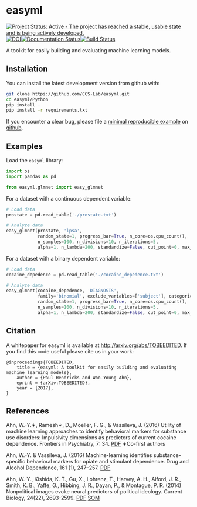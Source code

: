 easyml
======

[![Project Status: Active - The project has reached a stable, usable state and is being actively developed.](http://www.repostatus.org/badges/latest/active.svg)](http://www.repostatus.org/#active)[![DOI](https://zenodo.org/badge/71721801.svg)](https://zenodo.org/badge/latestdoi/71721801)[![Documentation Status](https://readthedocs.org/projects/easyml/badge/?version=latest)](http://easyml.readthedocs.io/en/latest/?badge=latest)[![Build Status](https://travis-ci.org/CCS-Lab/easyml.svg?branch=master)](https://travis-ci.org/CCS-Lab/easyml)

A toolkit for easily building and evaluating machine learning models.

Installation
------------

You can install the latest development version from github with:

```bash
git clone https://github.com/CCS-Lab/easyml.git
cd easyml/Python
pip install .
pip install -r requirements.txt
```

If you encounter a clear bug, please file a [minimal reproducible example](http://stackoverflow.com/questions/5963269/how-to-make-a-great-r-reproducible-example) on [github](https://github.com/CCS-Lab/easyml/issues).

Examples
--------

Load the `easyml` library:

``` python
import os
import pandas as pd

from easyml.glmnet import easy_glmnet
```

For a dataset with a continuous dependent variable:

``` python
# Load data
prostate = pd.read_table('./prostate.txt')

# Analyze data
easy_glmnet(prostate, 'lpsa',
            random_state=1, progress_bar=True, n_core=os.cpu_count(),
            n_samples=100, n_divisions=10, n_iterations=5,
            alpha=1, n_lambda=200, standardize=False, cut_point=0, max_iter=1e6)
```

For a dataset with a binary dependent variable:

``` python
# Load data
cocaine_depedence = pd.read_table('./cocaine_depedence.txt')

# Analyze data
easy_glmnet(cocaine_depedence, 'DIAGNOSIS',
            family='binomial', exclude_variables=['subject'], categorical_variables=['Male'],
            random_state=1, progress_bar=True, n_core=os.cpu_count(),
            n_samples=100, n_divisions=10, n_iterations=5,
            alpha=1, n_lambda=200, standardize=False, cut_point=0, max_iter=1e6)
```

Citation
--------

A whitepaper for easyml is available at http://arxiv.org/abs/TOBEEDITED. If you find this code useful please cite us in your work:

```
@inproceedings{TOBEEDITED,
	title = {easyml: A toolkit for easily building and evaluating machine learning models},
	author = {Paul Hendricks and Woo-Young Ahn},
	eprint = {arXiv:TOBEEDITED},
	year = {2017},
}
```

References
----------

Ahn, W.-Y.∗, Ramesh∗, D., Moeller, F. G., & Vassileva, J. (2016) Utility of machine learning approaches to identify behavioral markers for substance use disorders: Impulsivity dimensions as predictors of current cocaine dependence. Frontiers in Psychiatry, 7: 34. [PDF](https://u.osu.edu/ccsl/files/2015/08/Ahn2016_Frontiers-26g6nye.pdf) ∗Co-first authors

Ahn, W.-Y. & Vassileva, J. (2016) Machine-learning identifies substance-specific behavioral markers for opiate and stimulant dependence. Drug and Alcohol Dependence, 161 (1), 247–257. [PDF](https://u.osu.edu/ccsl/files/2016/02/Ahn2016_DAD-oftlf3.pdf)

Ahn, W.-Y., Kishida, K. T., Gu, X., Lohrenz, T., Harvey, A. H., Alford, J. R., Smith, K. B., Yaffe, G., Hibbing, J. R., Dayan, P., & Montague, P. R. (2014) Nonpolitical images evoke neural predictors of political ideology. Current Biology, 24(22), 2693-2599. [PDF](https://u.osu.edu/ccsl/files/2015/11/Ahn2014_CB-1l5475k.pdf) [SOM](https://u.osu.edu/ccsl/files/2015/11/Ahn2014_CB_SOM-1xag1ph.pdf)
